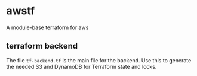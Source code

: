 # awstf
A module-base terraform for aws

## terraform backend
The file `tf-backend.tf` is the main file for the backend. Use this to generate the needed S3 and DynamoDB for Terraform state and locks.


